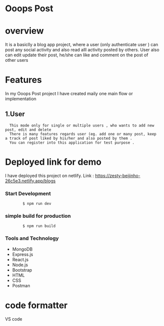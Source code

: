 # Ooops Post
# overview
It is a basiclly a blog app project, where a user (only authenticate user ) can post any social activity and also read alll activity posted by others.
User also can edit update their post, he/she can like and comment on the post of other users
# Features
In my Ooops Post project I have created maily one main flow or implementation
## 1.User
      This mode only for single or multiple users , who wants to add new post, edit and delete  
      There is many features regards user (eg. add one or many post, keep a track of post liked by his/her and also posted by them .
      You can register into this application for test purpose .
# Deployed link for demo
I have deployed this project on netlify.
Link : https://zesty-beijinho-26c5e3.netlify.app/blogs

### Start Development
            $ npm run dev

### simple build for production
            $ npm run build

### Tools and Technology

- MongoDB
- Express.js
- React.js
- Node.js
- Bootstrap
- HTML
- CSS
- Postman

# code formatter 
 VS code
